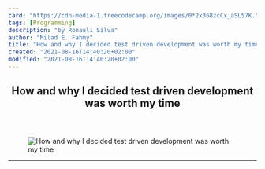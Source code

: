 ```yaml
---
card: "https://cdn-media-1.freecodecamp.org/images/0*2x368zcCx_aSL57K."
tags: [Programming]
description: "by Ronauli Silva"
author: "Milad E. Fahmy"
title: "How and why I decided test driven development was worth my time"
created: "2021-08-16T14:40:20+02:00"
modified: "2021-08-16T14:40:20+02:00"
---
```

<div class="site-wrapper">
<main id="site-main" class="site-main outer">
<div class="inner">
<article class="post-full post tag-programming tag-technology tag-tdd tag-productivity tag-life-lessons ">
<header class="post-full-header">
<h1 class="post-full-title">How and why I decided test driven development was worth my time</h1>
</header>
<figure class="post-full-image">
<picture>
<source media="(max-width: 700px)" sizes="1px" srcset="data:image/gif;base64,R0lGODlhAQABAIAAAAAAAP///yH5BAEAAAAALAAAAAABAAEAAAIBRAA7 1w">
<source media="(min-width: 701px)" sizes="(max-width: 800px) 400px,
(max-width: 1170px) 700px,
1400px" srcset="https://cdn-media-1.freecodecamp.org/images/0*2x368zcCx_aSL57K. 300w,
https://cdn-media-1.freecodecamp.org/images/0*2x368zcCx_aSL57K. 600w,
https://cdn-media-1.freecodecamp.org/images/0*2x368zcCx_aSL57K. 1000w,
https://cdn-media-1.freecodecamp.org/images/0*2x368zcCx_aSL57K. 2000w">
<img onerror="this.style.display='none'" src="https://cdn-media-1.freecodecamp.org/images/0*2x368zcCx_aSL57K." alt="How and why I decided test driven development was worth my time">
</picture>
</figure>
<section class="post-full-content">
<div class="post-content medium-migrated-article">
</div>
<hr>
</section>
</article>
</div>
</main>
</div>
<!-- Google Tag Manager (noscript) -->
<!-- End Google Tag Manager (noscript) -->
